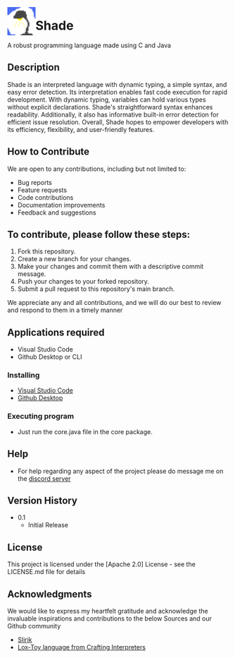 <a href="url"><img src="https://github.com/ShadowOfPixels/Shade/blob/main/pixil-frame-0.png" align="left" height="64" width="64" ></a>
# Shade

A robust programming language made using C and Java

## Description

Shade is an interpreted language with dynamic typing, a simple syntax, and easy error detection. Its interpretation enables fast code execution for rapid development. With dynamic typing, variables can hold various types without explicit declarations. Shade's straightforward syntax enhances readability. Additionally, it also has informative built-in error detection for efficient issue resolution. Overall, Shade hopes to empower developers with its efficiency, flexibility, and user-friendly features.

## How to Contribute
We are open to any contributions, including but not limited to:

<ul>
  <li>Bug reports</li>
  <li>Feature requests</li>
  <li>Code contributions</li>
  <li>Documentation improvements</li>
  <li>Feedback and suggestions</li>
</ul>

## To contribute, please follow these steps:

<ol>
  <li>Fork this repository.</li>
  <li>Create a new branch for your changes.</li>
  <li>Make your changes and commit them with a descriptive commit message.</li>
  <li>Push your changes to your forked repository.</li>
  <li>Submit a pull request to this repository's main branch.</li>
</ol>
We appreciate any and all contributions, and we will do our best to review and respond to them in a timely manner

## Applications required
* Visual Studio Code
* Github Desktop or CLI

### Installing

* [Visual Studio Code](https://code.visualstudio.com/download)
* [Github Desktop](https://desktop.github.com/)

### Executing program
* Just run the core.java file in the core package.

## Help
* For help regarding any aspect of the project please do message me on the [discord server](https://discord.gg/EYvU7vxxZD)

## Version History
* 0.1
    * Initial Release

## License

This project is licensed under the [Apache 2.0] License - see the LICENSE.md file for details

## Acknowledgments

We would like to express my heartfelt gratitude and acknowledge the invaluable inspirations and contributions to the below Sources and our Github community
* [Slirik](https://github.com/MrMystery10-del/Slirik)
* [Lox-Toy language from Crafting Interpreters](https://github.com/munificent/craftinginterpreters)
